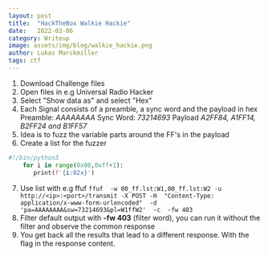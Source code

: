 ```yaml
---
layout: post
title:  "HackTheBox Walkie Hackie"
date:   2022-03-06
category: Writeup
image: assets/img/blog/walkie_hackie.png	
author: Lukas Marckmiller
tags: ctf
---
```

1.  Download Challenge files
2.  Open files in e.g Universal Radio Hacker
3.  Select "Show data as" and select "Hex"
4.  Each Signal consists of a preamble, a sync word and the payload in hex
    Preamble: *AAAAAAAA*
    Sync Word: *73214693*
    Payload *A2FF84, A1FF14, B2FF24 and B1FF57*
5.  Idea is to fuzz the variable parts around the FF's in the payload
6.  Create a list for the fuzzer
```python
#!/bin/python3
    for i in range(0x00,0xff+1):
       print(f'{i:02x}')
```
7.  Use list with e.g ffuf
`ffuf  -w 00_ff.lst:W1,00_ff.lst:W2 -u http://<ip>:<port>/transmit -X POST -H  "Content-Type: application/x-www-form-urlencoded"  -d  'pa=AAAAAAAA&sw=73214693&pl=W1ffW2'  -c  -fw 403`
8.  Filter default output with **-fw 403** (filter word), you can run it without the filter and observe the common response
9.  You get back all the results that lead to a different response. With the flag in the response content.
